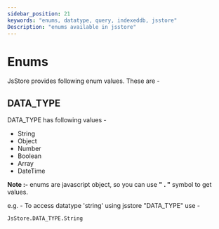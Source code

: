 ```yaml
---
sidebar_position: 21
keywords: "enums, datatype, query, indexeddb, jsstore"
Description: "enums available in jsstore"
---
```


# Enums
JsStore provides following enum values. These are -

## DATA_TYPE

DATA_TYPE has following values -

* String
* Object
* Number
* Boolean
* Array
* DateTime

**Note :-** enums are javascript object, so you can use **" . "** symbol to get values.

e.g. - To access datatype 'string' using jsstore "DATA\_TYPE" use - 

```
JsStore.DATA_TYPE.String
```
